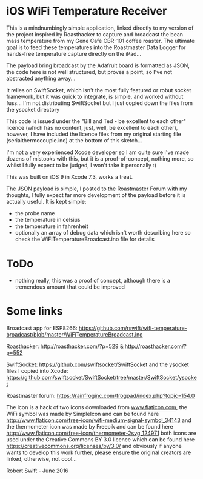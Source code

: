 # iOS WiFi Temperature Receiver

This is a mindnumbingly simple application, linked directly to my version of the project inspired by Roasthacker to capture and broadcast the bean mass temperature from my 
Gene Café CBR-101 coffee roaster. The ultimate goal is to feed these temperatures into the Roastmaster Data Logger for hands-free temperature capture directly on the iPad...

The payload bring broadcast by the Adafruit board is formatted as JSON, the code here is not well structured, but proves a point, so I've not abstracted anything away...

It relies on SwiftSocket, which isn't the most fully featured or robut socket framework, but it was quick to integrate, is simple, and worked without fuss... I'm not distributing SwiftSocket but I just copied down the files from the ysocket directory

This code is issued under the "Bill and Ted - be excellent to each other" licence (which has no content, just, well, be excellent to each other), however, I have included the licence files from my original starting file (serialthermocouple.ino) at the bottom of this sketch...

I'm not a very experienced Xcode developer so I am quite sure I've made dozens of mistooks with this, but it is a proof-of-concept, nothing more, so whilst I fully expect to be judged, I won't take it personally :)

This was built on iOS 9 in Xcode 7.3, works a treat.

The JSON payload is simple, I posted to the Roastmaster Forum with my thoughts, I fully expect far more development of the payload before it is actually useful. It is kept simple:
- the probe name
- the temperature in celsius
- the temperature in fahrenheit
- optionally an array of debug data which isn't worth describing here so check the WiFiTemperatureBroadcast.ino file for details

# ToDo
- nothing really, this was a proof of concept, although there is a tremendous amount that could be improved

# Some links
Broadcast app for ESP8266: https://github.com/rswift/wifi-temperature-broadcast/blob/master/WiFiTemperatureBroadcast.ino

Roasthacker: http://roasthacker.com/?p=529 & http://roasthacker.com/?p=552

SwiftSocket: https://github.com/swiftsocket/SwiftSocket and the ysocket files I copied into Xcode: https://github.com/swiftsocket/SwiftSocket/tree/master/SwiftSocket/ysocket

Roastmaster forum: https://rainfroginc.com/frogpad/index.php?topic=154.0

The icon is a hack of two icons downloaded from www.flaticon.com, the WiFi symbol was made by SimpleIcon and can be found here http://www.flaticon.com/free-icon/wifi-medium-signal-symbol_34143 and the thermometer icon was made by Freepik and can be found here http://www.flaticon.com/free-icon/thermometer-2svg_124971 both icons are used under the Creative Commons BY 3.0 licence which can be found here https://creativecommons.org/licenses/by/3.0/ and obviously if anyone wants to develop this work further, please ensure the original creators are linked, otherwise, not cool...

Robert Swift - June 2016
